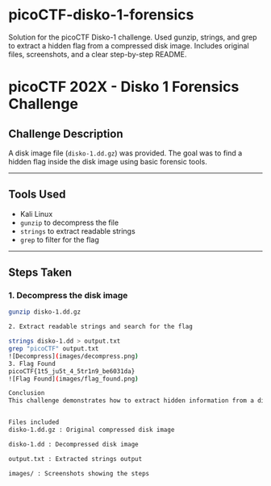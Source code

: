 # picoCTF-disko-1-forensics
Solution for the picoCTF Disko-1 challenge. Used gunzip, strings, and grep to extract a hidden flag from a compressed disk image. Includes original files, screenshots, and a clear step-by-step README.

# picoCTF 202X - Disko 1 Forensics Challenge

## Challenge Description
A disk image file (`disko-1.dd.gz`) was provided. The goal was to find a hidden flag inside the disk image using basic forensic tools.

---

## Tools Used
- Kali Linux
- `gunzip` to decompress the file
- `strings` to extract readable strings
- `grep` to filter for the flag

---

## Steps Taken

### 1. Decompress the disk image
```bash
gunzip disko-1.dd.gz

2. Extract readable strings and search for the flag

strings disko-1.dd > output.txt
grep "picoCTF" output.txt
![Decompress](images/decompress.png)
3. Flag Found
picoCTF{1t5_ju5t_4_5tr1n9_be6031da}
![Flag Found](images/flag_found.png) 

Conclusion
This challenge demonstrates how to extract hidden information from a disk image using simple command-line tools, a fundamental forensic skill.


Files included
disko-1.dd.gz : Original compressed disk image

disko-1.dd : Decompressed disk image

output.txt : Extracted strings output

images/ : Screenshots showing the steps
